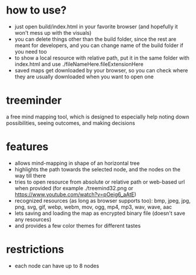 # how to use?
- just open build/index.html in your favorite browser (and hopefully it won't mess up with the visuals)
- you can delete things other than the build folder, since the rest are meant for developers, and you can change name of the build folder if you need too
- to show a local resource with relative path, put it in the same folder with index.html and use ./fileNameHere.fileExtensionHere
- saved maps get downloaded by your browser, so you can check where they are usually downloaded when you want to open one

# treeminder
a free mind mapping tool, which is designed to especially help noting down possibilities, seeing outcomes, and making decisions

# features
- allows mind-mapping in shape of an horizontal tree
- highlights the path towards the selected node, and the nodes on the way till there
- tries to open resource from absolute or relative path or web-based url when provided (for example ./treemind32.png or https://www.youtube.com/watch?v=pOeig6_aAtE)
- recognized resources (as long as browser supports too): bmp, jpeg, jpg, png, svg, gif, webp, webm, mov, ogg, mp4, mp3, wav, wave, aac
- lets saving and loading the map as encrypted binary file (doesn't save any resources)
- and provides a few color themes for different tastes

# restrictions
- each node can have up to 8 nodes
